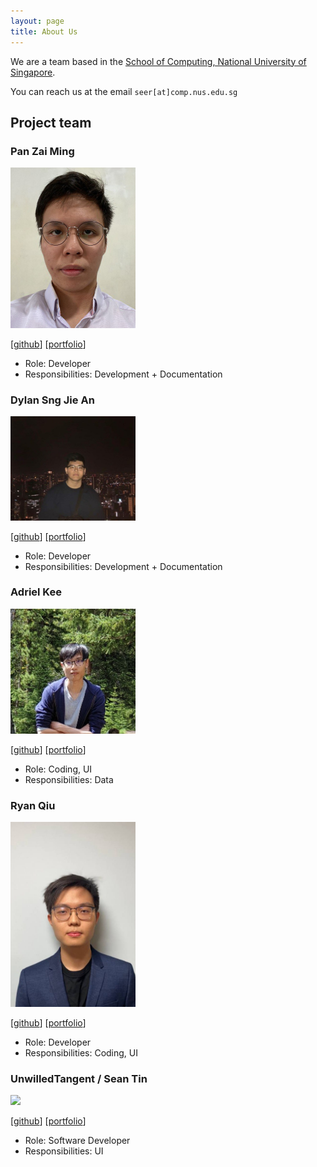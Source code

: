 ```yaml
---
layout: page
title: About Us
---
```


We are a team based in the [School of Computing, National University of Singapore](http://www.comp.nus.edu.sg).

You can reach us at the email `seer[at]comp.nus.edu.sg`

## Project team

### Pan Zai Ming

<img src="images/pzaiming.png" width="200px">

[[github](https://github.com/pzaiming)]
[[portfolio](team/johndoe.md)]

* Role: Developer
* Responsibilities: Development + Documentation

### Dylan Sng Jie An

<img src="images/dsja612.png" width="200px">

[[github](https://github.com/dsja612)]
[[portfolio](team/johndoe.md)]

* Role: Developer
* Responsibilities: Development + Documentation

### Adriel Kee

<img src="images/amoonguss1.png" width="200px">

[[github](http://github.com/amoonguss1)]
[[portfolio](team/johndoe.md)]

* Role: Coding, UI
* Responsibilities: Data

### Ryan Qiu

<img src="images/ryanqiu1.png" width="200px">

[[github](http://github.com/ryanqiu1)]
[[portfolio](team/johndoe.md)]

* Role: Developer
* Responsibilities: Coding, UI

### UnwilledTangent / Sean Tin

<img src="images/unwilledtangent.png" width="200px">

[[github](https://github.com/UnwilledTangent)]
[[portfolio](team/johndoe.md)]

* Role: Software Developer
* Responsibilities: UI
